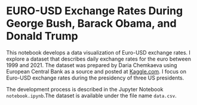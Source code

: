 # EURO-USD Exchange Rates During George Bush, Barack Obama, and Donald Trump
This notebook develops a data visualization of Euro-USD exchange rates. I explore a dataset that describes daily exchange rates for the euro between 1999 and 2021. The dataset was prepared by Daria Chemkaeva using European Central Bank as a source and posted at [Kaggle.com](https://www.kaggle.com/datasets/lsind18/euro-exchange-daily-rates-19992020). I focus on Euro-USD exchange rates during the presidency of three US presidents.

The development process is described in the Jupyter Notebook `notebook.ipynb`.The dataset is available under the file name `data.csv`.
